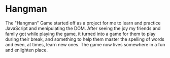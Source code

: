 # Hangman

The "Hangman" Game started off as a project for me to learn and practice JavaScript and menipulating the DOM. After seeing the joy my friends and family got while playing the game, it turned into a game for them to play during their break, and something to help them master the spelling of words and even, at times, learn new ones. The game now lives somewhere in a fun and enlighten place.